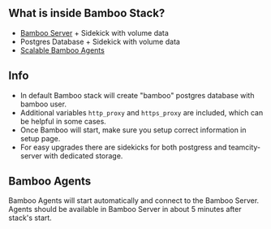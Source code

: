 ## What is inside Bamboo Stack?
* [Bamboo Server](https://hub.docker.com/r/matisq/bamboo-server/) + Sidekick with volume data
* Postgres Database + Sidekick with volume data
* [Scalable Bamboo Agents](https://hub.docker.com/r/matisq/bamboo-agent/)

## Info
* In default Bamboo stack will create "bamboo" postgres database with bamboo user.  
* Additional variables `http_proxy` and `https_proxy` are included, which can be helpful in some cases.
* Once Bamboo will start, make sure you setup correct information in setup page.
* For easy upgrades there are sidekicks for both postgress and teamcity-server with dedicated storage.

## Bamboo Agents
Bamboo Agents will start automatically and connect to the Bamboo Server.  
Agents should be available in Bamboo Server in about 5 minutes after stack's start.
